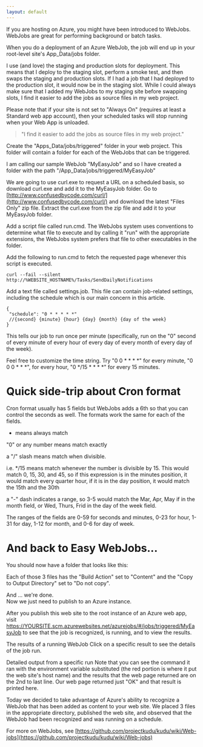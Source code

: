 ```yaml
---
layout: default
---
```

If you are hosting on Azure, you might have been introduced to WebJobs.  WebJobs are great for performing background or batch tasks.

When you do a deployment of an Azure WebJob, the job will end up in your root-level site's App_Data/jobs folder. 

I use (and love) the staging and production slots for deployment.  This means that I deploy to the staging slot, perform a smoke test, and then swaps the staging and production slots.  If I had a job that I had deployed to the production slot, it would now be in the staging slot.  While I could always make sure that I added my WebJobs to my staging site before swapping slots, I find it easier to add the jobs as source files in my web project.

Please note that if your site is not set to "Always On" (requires at least a Standard web app account), then your scheduled tasks will stop running when your Web App is unloaded.

> "I find it easier to add the jobs as source files in my web project."

Create the "Apps_Data/jobs/triggered" folder in your web project.  This folder will contain a folder for each of the WebJobs that can be triggered.

I am calling our sample WebJob "MyEasyJob" and so I have created a folder with the path "/App_Data/jobs/triggered/MyEasyJob"

We are going to use curl.exe to request a URL on a scheduled basis, so download curl.exe and add it to the MyEasyJob folder.  Go to [http://www.confusedbycode.com/curl/](http://www.confusedbycode.com/curl/) and download the latest "Files Only" zip file.  Extract the curl.exe from the zip file and add it to your MyEasyJob folder.

Add a script file called run.cmd.  The WebJobs system uses conventions to determine what file to execute and by calling it "run" with the appropriate extensions, the WebJobs system prefers that file to other executables in the folder.

Add the following to run.cmd to fetch the requested page whenever this script is executed.

```
curl --fail --silent http://%WEBSITE_HOSTNAME%/Tasks/SendDailyNotifications
```

Add a text file called settings.job.  This file can contain job-related settings, including the schedule which is our main concern in this article.

```
{
 "schedule": "0 * * * * *"
 //{second} {minute} {hour} {day} {month} {day of the week}
}
```

This tells our job to run once per minute (specifically, run on the "0" second of every minute of every hour of every day of every month of every day of the week).

Feel free to customize the time string.  Try "0 0 * * * *" for every minute, "0 0 0 * * *", for every hour, "0 */15 * * * *" for every 15 minutes. 

# Quick side-trip about Cron format

Cron format usually has 5 fields but WebJobs adds a 6th so that you can control the seconds as well.  The formats work the same for each of the fields. 

* means always match

"0" or any number means match exactly

a "/" slash means match when divisible.  

i.e. */15 means match whenever the number is divisible by 15.  This would match 0, 15, 30, and 45, so if this expression is in the minutes position, it would match every quarter hour, if it is in the day position, it would match the 15th and the 30th

a "-" dash indicates a range, so 3-5 would match the Mar, Apr, May if in the month field, or Wed, Thurs, Frid in the day of the week field.

The ranges of the fields are 0-59 for seconds and minutes, 0-23 for hour, 1-31 for day, 1-12 for month, and  0-6 for day of week.

# And back to Easy WebJobs...

You should now have a folder that looks like this:


Each of those 3 files has the "Build Action" set to "Content" and the "Copy to Output Directory" set to "Do not copy".

And ... we're done.  
Now we just need to publish to an Azure instance.

After you publish this web site to the root instance of an Azure web app, visit https://YOURSITE.scm.azurewebsites.net/azurejobs/#/jobs/triggered/MyEasyJob to see that the job is recognized, is running, and to view the results.


The results of a running WebJob
Click on a specific result to see the details of the job run.

Detailed output from a specific run
Note that you can see the command it ran with the environment variable substituted (the red portion is where it put the web site's host name) and the results that the web page returned are on the 2nd to last line.  Our web page returned just "OK" and that result is printed here.

Today we decided to take advantage of Azure's ability to recognize a WebJob that has been added as content to your web site.  We placed 3 files in the appropriate directory, published the web site, and observed that the WebJob had been recognized and was running on a schedule.


For more on WebJobs, see [https://github.com/projectkudu/kudu/wiki/Web-jobs](https://github.com/projectkudu/kudu/wiki/Web-jobs)
